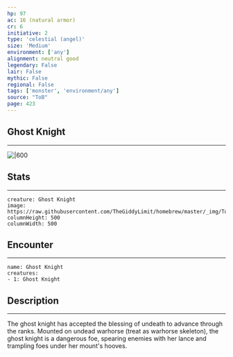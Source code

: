 ```yaml
---
hp: 97
ac: 16 (natural armor)
cr: 6
initiative: 2
type: 'celestial (angel)'    
size: 'Medium'
environment: ['any']
alignment: neutral good
legendary: False
lair: False
mythic: False
regional: False
tags: ['monster', 'environment/any']
source: "ToB"
page: 423
---
```


## Ghost Knight
---

![|600](https://raw.githubusercontent.com/TheGiddyLimit/homebrew/master/_img/ToB/Ghost%20Knight.webp)

## Stats
---

```statblock
creature: Ghost Knight
image: https://raw.githubusercontent.com/TheGiddyLimit/homebrew/master/_img/ToB/token/Ghost%20Knight.png
columnHeight: 500
columnWidth: 500
```

## Encounter
---

```encounter-table
name: Ghost Knight
creatures:
- 1: Ghost Knight
```

## Description
---
The ghost knight has accepted the blessing of undeath to advance through the ranks. Mounted on undead warhorse (treat as warhorse skeleton), the ghost knight is a dangerous foe, spearing enemies with her lance and trampling foes under her mount's hooves.





